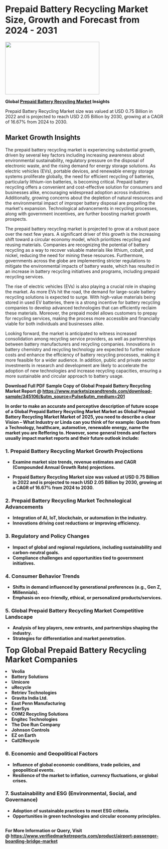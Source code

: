 <H1>Prepaid Battery Recycling Market Size, Growth and Forecast from 2024 - 2031</H1><img class="aligncenter size-medium wp-image-584254" src="https://thirdeyenews.in/wp-content/uploads/2024/09/Global-Market-Research-300x168.jpeg" alt="" width="300" height="168" /><p><strong>Global&nbsp;<a href="https://www.marketsizeandtrends.com/download-sample/345106/&amp;utm_source=Pulse&amp;utm_medium=201">Prepaid Battery Recycling Market</a> Insights</strong></p><p>Prepaid Battery Recycling Market size was valued at USD 0.75 Billion in 2022 and is projected to reach USD 2.05 Billion by 2030, growing at a CAGR of 16.67% from 2024 to 2030.</p><p><h2>Market Growth Insights</h2> <p>The prepaid battery recycling market is experiencing substantial growth, driven by several key factors including increasing awareness about environmental sustainability, regulatory pressure on the disposal of electronic waste, and the rising demand for energy storage solutions. As electric vehicles (EVs), portable devices, and renewable energy storage systems proliferate globally, the need for efficient recycling of batteries, particularly lithium-ion batteries, is becoming critical. Prepaid battery recycling offers a convenient and cost-effective solution for consumers and businesses alike, encouraging widespread adoption across industries. Additionally, growing concerns about the depletion of natural resources and the environmental impact of improper battery disposal are propelling the market's expansion. Technological advancements in recycling processes, along with government incentives, are further boosting market growth prospects.</p> <p><strong></strong></p> <p>The prepaid battery recycling market is projected to grow at a robust pace over the next few years. A significant driver of this growth is the increasing shift toward a circular economy model, which prioritizes recycling and reusing materials. Companies are recognizing the potential of battery recycling as a way to recover valuable materials like lithium, cobalt, and nickel, reducing the need for mining these resources. Furthermore, governments across the globe are implementing stricter regulations to mitigate the environmental impacts of battery waste, which has resulted in an increase in battery recycling initiatives and programs, including prepaid recycling services.</p> <p>The rise of electric vehicles (EVs) is also playing a crucial role in shaping the market. As more EVs hit the road, the demand for large-scale battery recycling solutions is expected to surge. With high-value materials being stored in used EV batteries, there is a strong incentive for battery recycling companies to develop advanced technologies that can efficiently reclaim these materials. Moreover, the prepaid model allows customers to prepay for recycling services, making the process more accessible and financially viable for both individuals and businesses alike.</p> <p>Looking forward, the market is anticipated to witness increased consolidation among recycling service providers, as well as partnerships between battery manufacturers and recycling companies. Innovations in battery chemistry and recycling technology are expected to further reduce costs and enhance the efficiency of battery recycling processes, making it more feasible for a wider audience. In addition, public and private sector investments in research and development are likely to accelerate the adoption of new technologies and increase recycling capacities, ensuring a more sustainable and circular approach to battery usage.</p> <p><strong></p><p><span class=""><strong>Download Full PDF Sample Copy of Global Prepaid Battery Recycling Market Report</strong> @ <a href="https://www.marketsizeandtrends.com/download-sample/345106/&amp;utm_source=Pulse&amp;utm_medium=201" target="_blank">https://www.marketsizeandtrends.com/download-sample/345106/&amp;utm_source=Pulse&amp;utm_medium=201</a></span></p><p>In order to make an accurate and perceptive description of future scope of a Global&nbsp;Prepaid Battery Recycling Market Market as Global&nbsp;Prepaid Battery Recycling Market Market of 2025, you need to describe a clear Vision &ndash; What Industry or Linda can you think of for example: Quote from a Technology, healthcare, automotive, renewable energy, name the market you are Reffering to. However, some general trends and factors usually impact market reports and their future outlook include:</p><h3>1.&nbsp;<strong>Prepaid Battery Recycling Market Growth Projections</strong></h3><ul><li>Examine market size trends, revenue estimates and CAGR (Compounded Annual Growth Rate) projections.</li><li><p>Prepaid Battery Recycling Market size was valued at USD 0.75 Billion in 2022 and is projected to reach USD 2.05 Billion by 2030, growing at a CAGR of 16.67% from 2024 to 2030.</p></li></ul><h3>2.&nbsp;<strong>Prepaid Battery Recycling Market Technological Advancements</strong></h3><ul><li>Integration of AI, IoT, blockchain, or automation in the industry.</li><li>Innovations driving cost reductions or improving efficiency.</li></ul><h3>3.&nbsp;<strong>Regulatory and Policy Changes</strong></h3><ul><li>Impact of global and regional regulations, including sustainability and carbon-neutral goals.</li><li>Compliance challenges and opportunities tied to government initiatives.</li></ul><h3>4.&nbsp;<strong>Consumer Behavior Trends</strong></h3><ul><li>Shifts in demand influenced by generational preferences (e.g., Gen Z, Millennials).</li><li>Emphasis on eco-friendly, ethical, or personalized products/services.</li></ul><h3>5.&nbsp;<strong>Global Prepaid Battery Recycling Market Competitive Landscape</strong></h3><ul><li>Analysis of key players, new entrants, and partnerships shaping the industry.</li><li>Strategies for differentiation and market penetration.</li></ul><p data-pm-slice="1 1 []"><span style="color: inherit; font-family: inherit; font-size: 25px;">Top Global Prepaid Battery Recycling Market Companies</span></p><div class="" data-test-id=""><p><li>Veolia</li><li> Battery Solutions</li><li> Umicore</li><li> uRecycle</li><li> Retriev Technologies</li><li> Gravita India Ltd.</li><li> East Penn Manufacturing</li><li> EnerSys</li><li> COM2 Recycling Solutions</li><li> Engitec Technologies</li><li> The Doe Run Company</li><li> Johnson Controls</li><li> EZ on Earth</li><li> Call2Recycle</li></p></div><h3>6.&nbsp;<strong>Economic and Geopolitical Factors</strong></h3><ul><li>Influence of global economic conditions, trade policies, and geopolitical events.</li><li>Resilience of the market to inflation, currency fluctuations, or global crises.</li></ul><h3>7.&nbsp;<strong>Sustainability and ESG (Environmental, Social, and Governance)</strong></h3><ul><li>Adoption of sustainable practices to meet ESG criteria.</li><li>Opportunities in green technologies and circular economy principles.</li></ul><h2><strong style="font-size: 14px;">For More Information or Query, Visit @&nbsp;</strong><a style="background-color: #ffffff; font-size: 14px;" href="https://www.marketsizeandtrends.com/report/prepaid-battery-recycling-market/" target="_blank">https://www.verifiedmarketreports.com/product/airport-passenger-boarding-bridge-market</a></h2>